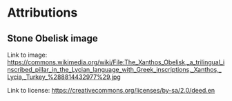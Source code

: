 # Attributions

## Stone Obelisk image

Link to image: https://commons.wikimedia.org/wiki/File:The_Xanthos_Obelisk,_a_trilingual_inscribed_pillar_in_the_Lycian_language_with_Greek_inscriptions,_Xanthos,_Lycia,_Turkey_%288814432977%29.jpg 

Link to license: https://creativecommons.org/licenses/by-sa/2.0/deed.en

